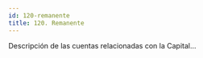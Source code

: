 ```yaml
---
id: 120-remanente
title: 120. Remanente
---
```

Descripción de las cuentas relacionadas con la Capital...
